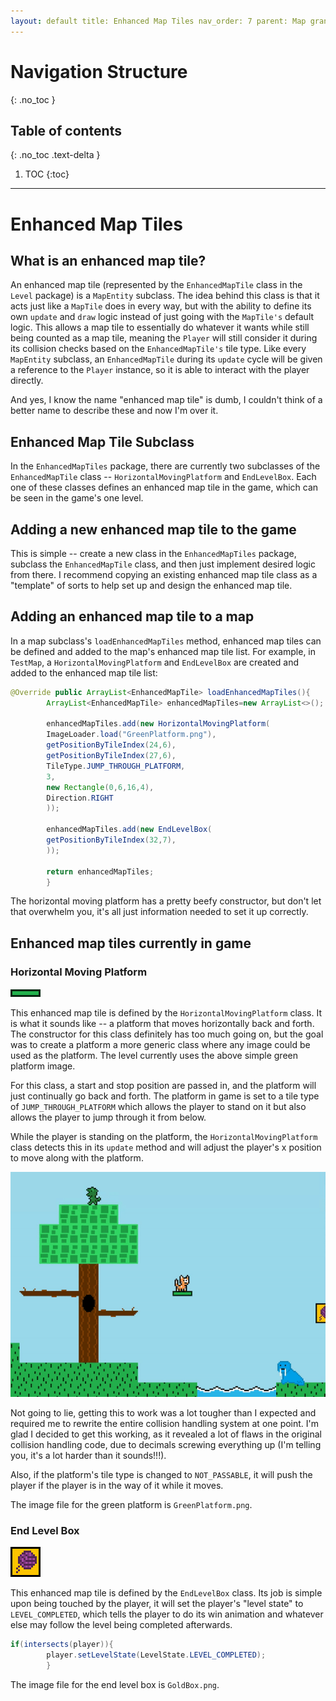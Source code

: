 ```yaml
---
layout: default title: Enhanced Map Tiles nav_order: 7 parent: Map grand_parent: Game Code Details permalink: /GameCodeDetails/Map/EnhancedMapTiles
---
```


# Navigation Structure

{: .no_toc }

## Table of contents

{: .no_toc .text-delta }

1. TOC {:toc}

---

# Enhanced Map Tiles

## What is an enhanced map tile?

An enhanced map tile (represented by the `EnhancedMapTile` class in the `Level` package) is a `MapEntity` subclass. The idea behind this class is that it acts just like a `MapTile` does in every way, but with the ability to define its own `update` and `draw` logic instead of just going with the `MapTile's` default logic. This allows a map tile to essentially do whatever it wants while still being counted as a map tile, meaning the `Player` will still consider it during its collision checks based on the `EnhancedMapTile's` tile type. Like every `MapEntity` subclass, an `EnhancedMapTile` during its `update` cycle will be given a reference to the `Player` instance, so it is able to interact with the player directly.

And yes, I know the name "enhanced map tile" is dumb, I couldn't think of a better name to describe these and now I'm over it.

## Enhanced Map Tile Subclass

In the `EnhancedMapTiles` package, there are currently two subclasses of the `EnhancedMapTile` class -- `HorizontalMovingPlatform` and `EndLevelBox`. Each one of these classes defines an enhanced map tile in the game, which can be seen in the game's one level.

## Adding a new enhanced map tile to the game

This is simple -- create a new class in the `EnhancedMapTiles` package, subclass the `EnhancedMapTile` class, and then just implement desired logic from there. I recommend copying an existing enhanced map tile class as a "template" of sorts to help set up and design the enhanced map tile.

## Adding an enhanced map tile to a map

In a map subclass's `loadEnhancedMapTiles` method, enhanced map tiles can be defined and added to the map's enhanced map tile list. For example, in `TestMap`, a `HorizontalMovingPlatform` and `EndLevelBox` are created and added to the enhanced map tile list:

```java
@Override public ArrayList<EnhancedMapTile> loadEnhancedMapTiles(){
        ArrayList<EnhancedMapTile> enhancedMapTiles=new ArrayList<>();

        enhancedMapTiles.add(new HorizontalMovingPlatform(
        ImageLoader.load("GreenPlatform.png"),
        getPositionByTileIndex(24,6),
        getPositionByTileIndex(27,6),
        TileType.JUMP_THROUGH_PLATFORM,
        3,
        new Rectangle(0,6,16,4),
        Direction.RIGHT
        ));

        enhancedMapTiles.add(new EndLevelBox(
        getPositionByTileIndex(32,7),
        ));

        return enhancedMapTiles;
        }
```

The horizontal moving platform has a pretty beefy constructor, but don't let that overwhelm you, it's all just information needed to set it up correctly.

## Enhanced map tiles currently in game

### Horizontal Moving Platform

![horizontal-moving-platform.png](../../../assets/images/horizontal-moving-platform.png)

This enhanced map tile is defined by the `HorizontalMovingPlatform` class. It is what it sounds like -- a platform that moves horizontally back and forth. The constructor for this class definitely has too much going on, but the goal was to create a platform a more generic class where any image could be used as the platform. The level currently uses the above simple green platform image.

For this class, a start and stop position are passed in, and the platform will just continually go back and forth. The platform in game is set to a tile type of `JUMP_THROUGH_PLATFORM` which allows the player to stand on it but also allows the player to jump through it from below.

While the player is standing on the platform, the `HorizontalMovingPlatform` class detects this in its `update` method and will adjust the player's x position to move along with the platform.

![player-on-moving-platform.gif](../../../assets/images/player-on-moving-platform.gif)

Not going to lie, getting this to work was a lot tougher than I expected and required me to rewrite the entire collision handling system at one point. I'm glad I decided to get this working, as it revealed a lot of flaws in the original collision handling code, due to decimals screwing everything up (I'm telling you, it's a lot harder than it sounds!!!).

Also, if the platform's tile type is changed to `NOT_PASSABLE`, it will push the player if the player is in the way of it while it moves.

The image file for the green platform is `GreenPlatform.png`.

### End Level Box

![end-level-box.gif](../../../assets/images/end-level-box.gif)

This enhanced map tile is defined by the `EndLevelBox` class. Its job is simple upon being touched by the player, it will set the player's "level state" to `LEVEL_COMPLETED`, which tells the player to do its win animation and whatever else may follow the level being completed afterwards.

```java
if(intersects(player)){
        player.setLevelState(LevelState.LEVEL_COMPLETED);
        }
```

The image file for the end level box is `GoldBox.png`.
